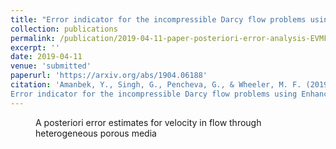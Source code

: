 ```yaml
---
title: "Error indicator for the incompressible Darcy flow problems using Enhanced Velocity Mixed Finite Element Method"
collection: publications
permalink: /publication/2019-04-11-paper-posteriori-error-analysis-EVMFEM
excerpt: ''
date: 2019-04-11
venue: 'submitted'
paperurl: 'https://arxiv.org/abs/1904.06188'
citation: 'Amanbek, Y., Singh, G., Pencheva, G., & Wheeler, M. F. (2019). 
Error indicator for the incompressible Darcy flow problems using Enhanced Velocity Mixed Finite Element Method. arXiv preprint arXiv:1904.06188.'
---
```

<figure>
  <p align="center">
  <div class="image_resize">
  <img src="/images/animations/actual_error_velocity.gif"  alt="">
  <figcaption> A posteriori error estimates for velocity in flow through heterogeneous porous media</figcaption>
  </div>
  </p>
</figure>

